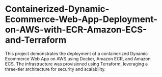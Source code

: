# Containerized-Dynamic-Ecommerce-Web-App-Deployment-on-AWS-with-ECR-Amazon-ECS-and-Terraform
This project demonstrates the deployment of a containerized Dynamic Ecommerce Web App on AWS using Docker, Amazon ECR, and Amazon ECS. The infrastructure was provisioned using Terraform, leveraging a three-tier architecture for security and scalability.
